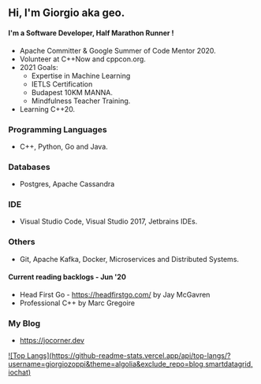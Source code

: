 ## Hi, I'm Giorgio aka geo.
#### I'm a Software Developer, Half Marathon Runner !


- Apache Committer & Google Summer of Code Mentor 2020.
- Volunteer at C++Now and cppcon.org.
- 2021 Goals:
    - Expertise in Machine Learning
    - IETLS Certification
    - Budapest 10KM MANNA.
    - Mindfulness Teacher Training.
- Learning C++20.


### Programming Languages
- C++, Python, Go and Java.
### Databases
- Postgres, Apache Cassandra
### IDE
- Visual Studio Code, Visual Studio 2017, Jetbrains IDEs.
### Others
- Git, Apache Kafka, Docker, Microservices and Distributed Systems.

#### Current reading backlogs - Jun '20
- Head First Go - https://headfirstgo.com/ by Jay McGavren 
- Professional C++ by Marc Gregoire

### My Blog
- https://jocorner.dev

[![Top Langs](https://github-readme-stats.vercel.app/api/top-langs/?username=giorgiozoppi&theme=algolia&exclude_repo=blog,smartdatagrid, iochat)](https://github.com/anuraghazra/github-readme-stats)

